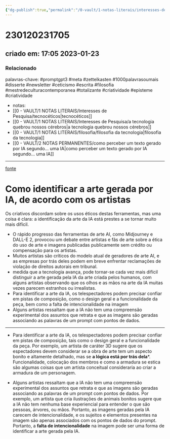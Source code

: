 ```yaml
---
{"dg-publish":true,"permalink":"/0-vault/1-notas-literais/interesses-de-pesquisa/como-perceber-uma-arte-gerada-por-ia-segundo-artistas/","tags":["promptgpt3","meta","zettelkasten","1000palavrasoumais","disserte","newsletter","ceticismo","escrita","filosofia","mestredeculturacontemporanea","totalizante","criatividade","episteme"],"dgHomeLink":true,"dgShowLocalGraph":true,"dgShowFileTree":true,"dgEnableSearch":true}
---
```


# 230120231705
## criado em: 17:05 2023-01-23

### Relacionado
palavras-chave: #promptgpt3 #meta #zettelkasten #1000palavrasoumais #disserte #newsletter #ceticismo #escrita #filosofia #mestredeculturacontemporanea #totalizante #criatividade #episteme #criatividade 
- notas: 
- [[0 - VAULT/1 NOTAS LITERAIS/Interesses de Pesquisa/tecnocéticos\|tecnocéticos]]
- [[0 - VAULT/1 NOTAS LITERAIS/Interesses de Pesquisa/a tecnologia quebrou nossos cérebros\|a tecnologia quebrou nossos cérebros]]
- [[0 - VAULT/1 NOTAS LITERAIS/filosofia/filosofia da tecnologia\|filosofia da tecnologia]]
- [[0 - VAULT/2 NOTAS PERMANENTES/como perceber um texto gerado por IA segundo... uma IA\|como perceber um texto gerado por IA segundo... uma IA]]
---
[fonte](https://www.wired.com/story/how-to-spot-generative-ai-art-according-to-artists/#intcid=_wired-verso-hp-trending_0f9b434a-3a2a-40e8-ae94-edb488d06332_popular4-1)

# Como identificar a arte gerada por IA, de acordo com os artistas

Os criativos discordam sobre os usos éticos destas ferramentas, mas uma coisa é clara: a identificação da arte da IA está prestes a se tornar muito mais difícil.

- O rápido progresso das ferramentas de arte AI, como Midjourney e DALL-E 2, provocou um debate entre artistas e fãs de arte sobre a ética do uso de arte e imagens publicadas publicamente sem crédito ou compensação para os artistas.
- Muitos artistas são críticos do modelo atual de geradores de arte AI, e as empresas por trás deles podem em breve enfrentar reclamações de violação de direitos autorais em tribunal.
- medida que a tecnologia avança, pode tornar-se cada vez mais difícil distinguir a arte gerada pela IA da arte criada pelos humanos, com alguns artistas observando que os olhos e as mãos na arte da IA muitas vezes parecem estranhos ou irrealistas.
- Para identificar a arte da IA, os telespectadores podem precisar confiar em pistas de composição, como o design geral e a funcionalidade da peça, bem como a falta de intencionalidade na imagem
- Alguns artistas ressaltam que a IA não tem uma compreensão experimental dos assuntos que retrata e que as imagens são geradas associando as palavras de um prompt com pontos de dados.
---
- Para identificar a arte da IA, os telespectadores podem precisar confiar em pistas de composição, tais como o design geral e a funcionalidade da peça. Por exemplo, um artista de caráter 3D sugere que os espectadores devem considerar se a obra de arte tem um aspecto bonito e altamente detalhado, mas se **a lógica está por trás dela***. Funcionalidade, colocação dos membros e como a armadura se estica são algumas coisas que um artista conceitual consideraria ao criar a armadura de um personagem.

- Alguns artistas ressaltam que a IA não tem uma compreensão experimental dos assuntos que retrata e que as imagens são geradas associando as palavras de um prompt com pontos de dados. Por exemplo, um artista que cria ilustrações de animais bonitos sugere que a IA não tem nenhuma base experiencial para entender o que são pessoas, árvores, ou mãos. Portanto, as imagens geradas pela IA carecem de intencionalidade, e os sujeitos e elementos presentes na imagem são apenas associados com os pontos de dados do prompt. Portanto, a **falta de intencionalidade** na imagem pode ser uma forma de identificar a arte gerada pela IA.


